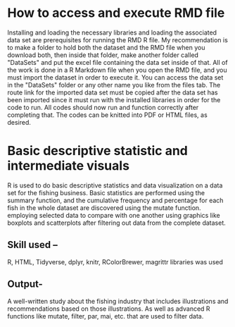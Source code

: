 # How to access and execute RMD file

Installing and loading the necessary libraries and loading the associated data set are prerequisites for running the RMD R file. My recommendation is to make a folder to hold both the dataset and the RMD file when you download both, then inside that folder, make another folder called "DataSets" and put the excel file containing the data set inside of that. All of the work is done in a R Markdown file when you open the RMD file, and you must import the dataset in order to execute it. You can access the data set in the "DataSets" folder or any other name you like from the files tab. The route link for the imported data set must be copied after the data set has been imported since it must run with the installed libraries in order for the code to run. All codes should now run and function correctly after completing that. The codes can be knitted into PDF or HTML files, as desired.

# Basic descriptive statistic and intermediate visuals

R is used to do basic descriptive statistics and data visualization on a data set for the fishing business. Basic statistics are performed using the summary function, and the cumulative frequency and percentage for each fish in the whole dataset are discovered using the mutate function. employing selected data to compare with one another using graphics like boxplots and scatterplots after filtering out data from the complete dataset.

## Skill used – 

R, HTML, Tidyverse, dplyr, knitr, RColorBrewer, magrittr libraries was used

## Output-

A well-written study about the fishing industry that includes illustrations and recommendations based on those illustrations. As well as advanced R functions like mutate, filter, par, mai, etc. that are used to filter data. 
